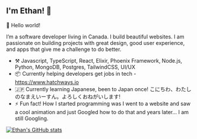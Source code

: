 ## I'm Ethan! :wave:

🎊 Hello world!

I’m a software developer living in Canada. I build beautiful websites. I am passionate on building projects with great design, good user experience, and apps that give me a challenge to do better.

- :hammer_and_pick: Javascript, TypeScript, React, Elixir, Phoenix Framework, Node.js, Python, MongoDB, Postgres, TailwindCSS, UI/UX
- :package: Currently helping developers get jobs in tech - https://www.hatchways.io
- 🇯🇵 Currently learning Japanese, been to Japan once! こにちわ、わたしのなまえいーすん。よろしくおねがいします!
- ⚡ Fun fact! How I started programming was I went to a website and saw a cool animation and just Googled how to do that and years later... I am still Googling.

[![Ethan's GitHub stats](https://github-readme-stats.vercel.app/api?username=moffatethan)](https://github.com/anuraghazra/github-readme-stats)
